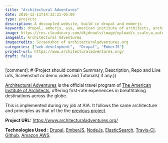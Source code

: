```yaml
---
title: "Architectural Adventures"
date: 2016-12-11T14:32:21-05:00
type: projects
description: A decoupled website, build in drupal and emberjs
keywords: drupal, emberjs, aia, american institute of architects, architectural adventures, website, web development
image: https://res.cloudinary.com/dkjdeuwlv/image/upload/c_scale,w_auto,q_auto,f_auto/v1541962729/bargavkondapu.com/projects/architectural-adventures-aia.jpg
imagealt: Architectural Adventures
imagecredits: Screenshot of architecturaladventures.org
categories: ["web-development",  "Drupal", "EmberJS"]
project-url: https://www.architecturaladventures.org/
draft: false
---
```


[comment]: # (Project should contain Summary, Description, Repo and Live urls, Screenshot or demo video and Tutorials( if any.))

[Architectural Adventures](https://www.architecturaladventures.org/) is the official travel program of [The American Institute of Architects](https://www.aia.org/), offering first-rate experiences in breathtaking destinations across the globe.

This is implemented during my job at AIA. It follows the same architecture and principles as that of the the [previous project](/projects/the-american-institute-of-architects).

**Project URL:** https://www.architecturaladventures.org/

**Technologies Used :**  [Drupal](https://www.drupal.org/), [EmberJS](https://www.emberjs.com/),
 [NodeJs](https://nodejs.org/en/), [ElasticSearch](https://www.elastic.co/), [Travis-CI](https://travis-ci.org/), [Github](https://github.com/), [Amazon AWS](https://aws.amazon.com/).
